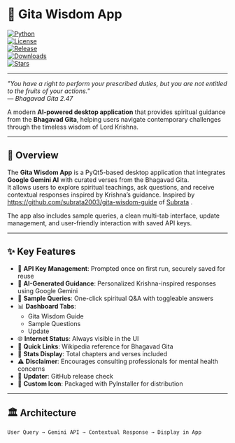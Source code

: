 # 🌸 Gita Wisdom App  

[![Python](https://img.shields.io/badge/python-3.9%2B-blue.svg)](https://www.python.org/)  
[![License](https://img.shields.io/badge/license-MIT-green.svg)](LICENSE)  
[![Release](https://img.shields.io/github/v/release/Ritax2003/Gita-Wisdom-App)](https://github.com/Ritax2003/Gita-Wisdom-App/releases)  
[![Downloads](https://img.shields.io/github/downloads/Ritax2003/Gita-Wisdom-App/total?color=yellow)](https://github.com/Ritax2003/Gita-Wisdom-App/releases)  
[![Stars](https://img.shields.io/github/stars/Ritax2003/Gita-Wisdom-App?style=social)](https://github.com/Ritax2003/Gita-Wisdom-App/stargazers)  

---

*"You have a right to perform your prescribed duties, but you are not entitled to the fruits of your actions."*  
— *Bhagavad Gita 2.47*  

A modern **AI-powered desktop application** that provides spiritual guidance from the **Bhagavad Gita**, helping users navigate contemporary challenges through the timeless wisdom of Lord Krishna.  

---

## 📖 Overview  

The **Gita Wisdom App** is a PyQt5-based desktop application that integrates **Google Gemini AI** with curated verses from the Bhagavad Gita.  
It allows users to explore spiritual teachings, ask questions, and receive contextual responses inspired by Krishna’s guidance.  Inspired by https://github.com/subrata2003/gita-wisdom-guide of [Subrata](https://github.com/subrata2003) .

The app also includes sample queries, a clean multi-tab interface, update management, and user-friendly interaction with saved API keys.  

---

## ✨ Key Features  

- 🔑 **API Key Management**: Prompted once on first run, securely saved for reuse  
- 🙏 **AI-Generated Guidance**: Personalized Krishna-inspired responses using Google Gemini  
- 📖 **Sample Queries**: One-click spiritual Q&A with toggleable answers  
- 📊 **Dashboard Tabs**:  
  - Gita Wisdom Guide  
  - Sample Questions
  - Update
- 🌐 **Internet Status**: Always visible in the UI  
- 🔗 **Quick Links**: Wikipedia reference for Bhagavad Gita  
- 📜 **Stats Display**: Total chapters and verses included  
- ⚠️ **Disclaimer**: Encourages consulting professionals for mental health concerns  
- 🔄 **Updater**: GitHub release check  
- 🎨 **Custom Icon**: Packaged with PyInstaller for distribution  

---

## 🏛 Architecture  

```text
User Query → Gemini API → Contextual Response → Display in App

